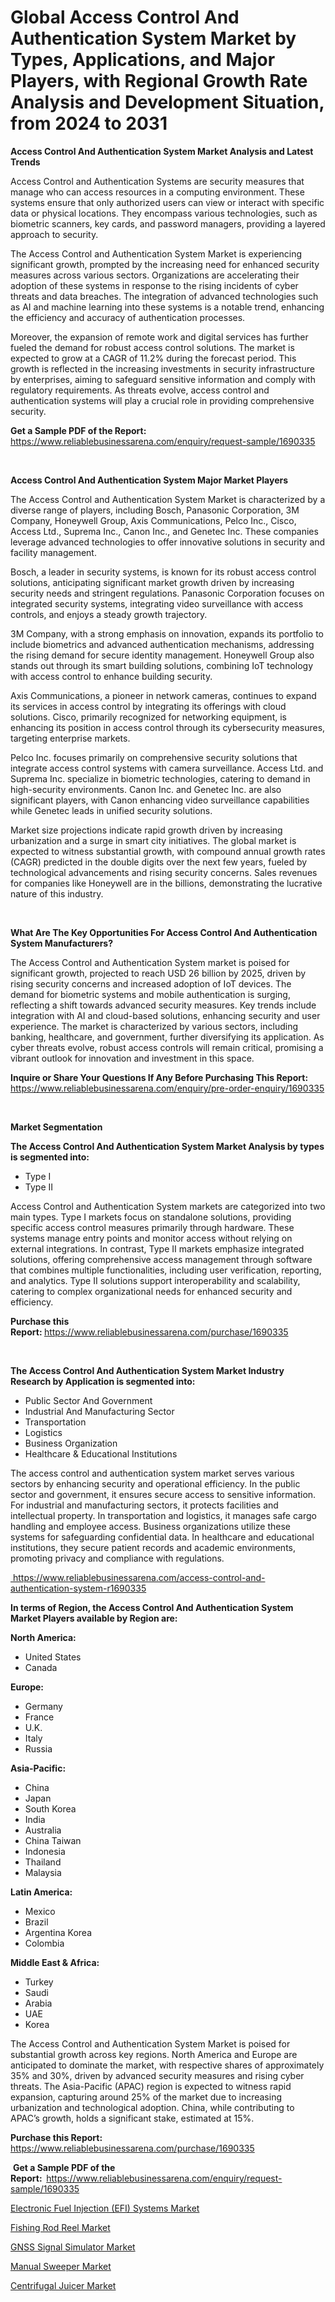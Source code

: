 <p><h1>Global Access Control And Authentication System Market by Types, Applications, and Major Players, with Regional Growth Rate Analysis and Development Situation, from 2024 to 2031</h1></p><p><strong>Access Control And Authentication System Market Analysis and Latest Trends</strong></p>
<p><p>Access Control and Authentication Systems are security measures that manage who can access resources in a computing environment. These systems ensure that only authorized users can view or interact with specific data or physical locations. They encompass various technologies, such as biometric scanners, key cards, and password managers, providing a layered approach to security.</p><p>The Access Control and Authentication System Market is experiencing significant growth, prompted by the increasing need for enhanced security measures across various sectors. Organizations are accelerating their adoption of these systems in response to the rising incidents of cyber threats and data breaches. The integration of advanced technologies such as AI and machine learning into these systems is a notable trend, enhancing the efficiency and accuracy of authentication processes.</p><p>Moreover, the expansion of remote work and digital services has further fueled the demand for robust access control solutions. The market is expected to grow at a CAGR of 11.2% during the forecast period. This growth is reflected in the increasing investments in security infrastructure by enterprises, aiming to safeguard sensitive information and comply with regulatory requirements. As threats evolve, access control and authentication systems will play a crucial role in providing comprehensive security.</p></p>
<p><strong>Get a Sample PDF of the Report:&nbsp;</strong> <a href="https://www.reliablebusinessarena.com/enquiry/request-sample/1690335?utm_campaign=1282&utm_medium=2&utm_source=Github&utm_content=ia&utm_term=17102024&utm_id=access-control-and-authentication-system">https://www.reliablebusinessarena.com/enquiry/request-sample/1690335</a></p>
<p>&nbsp;</p>
<p><strong>Access Control And Authentication System Major Market Players</strong></p>
<p><p>The Access Control and Authentication System Market is characterized by a diverse range of players, including Bosch, Panasonic Corporation, 3M Company, Honeywell Group, Axis Communications, Pelco Inc., Cisco, Access Ltd., Suprema Inc., Canon Inc., and Genetec Inc. These companies leverage advanced technologies to offer innovative solutions in security and facility management.</p><p>Bosch, a leader in security systems, is known for its robust access control solutions, anticipating significant market growth driven by increasing security needs and stringent regulations. Panasonic Corporation focuses on integrated security systems, integrating video surveillance with access controls, and enjoys a steady growth trajectory.</p><p>3M Company, with a strong emphasis on innovation, expands its portfolio to include biometrics and advanced authentication mechanisms, addressing the rising demand for secure identity management. Honeywell Group also stands out through its smart building solutions, combining IoT technology with access control to enhance building security. </p><p>Axis Communications, a pioneer in network cameras, continues to expand its services in access control by integrating its offerings with cloud solutions. Cisco, primarily recognized for networking equipment, is enhancing its position in access control through its cybersecurity measures, targeting enterprise markets.</p><p>Pelco Inc. focuses primarily on comprehensive security solutions that integrate access control systems with camera surveillance. Access Ltd. and Suprema Inc. specialize in biometric technologies, catering to demand in high-security environments. Canon Inc. and Genetec Inc. are also significant players, with Canon enhancing video surveillance capabilities while Genetec leads in unified security solutions.</p><p>Market size projections indicate rapid growth driven by increasing urbanization and a surge in smart city initiatives. The global market is expected to witness substantial growth, with compound annual growth rates (CAGR) predicted in the double digits over the next few years, fueled by technological advancements and rising security concerns. Sales revenues for companies like Honeywell are in the billions, demonstrating the lucrative nature of this industry.</p></p>
<p>&nbsp;</p>
<p><strong>What Are The Key Opportunities For Access Control And Authentication System Manufacturers?</strong></p>
<p><p>The Access Control and Authentication System market is poised for significant growth, projected to reach USD 26 billion by 2025, driven by rising security concerns and increased adoption of IoT devices. The demand for biometric systems and mobile authentication is surging, reflecting a shift towards advanced security measures. Key trends include integration with AI and cloud-based solutions, enhancing security and user experience. The market is characterized by various sectors, including banking, healthcare, and government, further diversifying its application. As cyber threats evolve, robust access controls will remain critical, promising a vibrant outlook for innovation and investment in this space.</p></p>
<p><strong>Inquire or Share Your Questions If Any Before Purchasing This Report:</strong> <a href="https://www.reliablebusinessarena.com/enquiry/pre-order-enquiry/1690335?utm_campaign=1282&utm_medium=2&utm_source=Github&utm_content=ia&utm_term=17102024&utm_id=access-control-and-authentication-system">https://www.reliablebusinessarena.com/enquiry/pre-order-enquiry/1690335</a></p>
<p>&nbsp;</p>
<p><strong>Market Segmentation</strong></p>
<p><strong>The Access Control And Authentication System Market Analysis by types is segmented into:</strong></p>
<p><ul><li>Type I</li><li>Type II</li></ul></p>
<p><p>Access Control and Authentication System markets are categorized into two main types. Type I markets focus on standalone solutions, providing specific access control measures primarily through hardware. These systems manage entry points and monitor access without relying on external integrations. In contrast, Type II markets emphasize integrated solutions, offering comprehensive access management through software that combines multiple functionalities, including user verification, reporting, and analytics. Type II solutions support interoperability and scalability, catering to complex organizational needs for enhanced security and efficiency.</p></p>
<p><strong>Purchase this Report:&nbsp;</strong><a href="https://www.reliablebusinessarena.com/purchase/1690335?utm_campaign=1282&utm_medium=2&utm_source=Github&utm_content=ia&utm_term=17102024&utm_id=access-control-and-authentication-system">https://www.reliablebusinessarena.com/purchase/1690335</a></p>
<p>&nbsp;</p>
<p><strong>The Access Control And Authentication System Market Industry Research by Application is segmented into:</strong></p>
<p><ul><li>Public Sector And Government</li><li>Industrial And Manufacturing Sector</li><li>Transportation</li><li>Logistics</li><li>Business Organization</li><li>Healthcare & Educational Institutions</li></ul></p>
<p><p>The access control and authentication system market serves various sectors by enhancing security and operational efficiency. In the public sector and government, it ensures secure access to sensitive information. For industrial and manufacturing sectors, it protects facilities and intellectual property. In transportation and logistics, it manages safe cargo handling and employee access. Business organizations utilize these systems for safeguarding confidential data. In healthcare and educational institutions, they secure patient records and academic environments, promoting privacy and compliance with regulations.</p></p>
<p><a href="https://www.reliablebusinessarena.com/access-control-and-authentication-system-r1690335?utm_campaign=1282&utm_medium=2&utm_source=Github&utm_content=ia&utm_term=17102024&utm_id=access-control-and-authentication-system">&nbsp;https://www.reliablebusinessarena.com/access-control-and-authentication-system-r1690335</a></p>
<p><strong>In terms of Region, the Access Control And Authentication System Market Players available by Region are:</strong></p>
<p>
    <p> <strong> North America: </strong>
        <ul>
            <li>United States</li>
            <li>Canada</li>
        </ul>
        </p> 
    <p> <strong> Europe: </strong>
        <ul>
            <li>Germany</li>
            <li>France</li>
            <li>U.K.</li>
            <li>Italy</li>
            <li>Russia</li>
        </ul>
        </p> 
    <p> <strong> Asia-Pacific: </strong>
        <ul>
            <li>China</li>
            <li>Japan</li>
            <li>South Korea</li>
            <li>India</li>
            <li>Australia</li>
            <li>China Taiwan</li>
            <li>Indonesia</li>
            <li>Thailand</li>
            <li>Malaysia</li>
        </ul>
        </p> 
    <p> <strong> Latin America: </strong>
        <ul>
            <li>Mexico</li>
            <li>Brazil</li>
            <li>Argentina Korea</li>
            <li>Colombia</li>
        </ul>
        </p> 
    <p> <strong> Middle East & Africa: </strong>
        <ul>
            <li>Turkey</li>
            <li>Saudi</li>
            <li>Arabia</li>
            <li>UAE</li>
            <li>Korea</li>
        </ul>
    </p>
    </p>
<p><p>The Access Control and Authentication System Market is poised for substantial growth across key regions. North America and Europe are anticipated to dominate the market, with respective shares of approximately 35% and 30%, driven by advanced security measures and rising cyber threats. The Asia-Pacific (APAC) region is expected to witness rapid expansion, capturing around 25% of the market due to increasing urbanization and technological adoption. China, while contributing to APAC’s growth, holds a significant stake, estimated at 15%.</p></p>
<p><strong>Purchase this Report: </strong><a href="https://www.reliablebusinessarena.com/purchase/1690335?utm_campaign=1282&utm_medium=2&utm_source=Github&utm_content=ia&utm_term=17102024&utm_id=access-control-and-authentication-system">https://www.reliablebusinessarena.com/purchase/1690335</a></p>
<p>&nbsp;<strong>Get a Sample PDF of the Report:&nbsp;&nbsp;</strong><a href="https://www.reliablebusinessarena.com/enquiry/request-sample/1690335?utm_campaign=1282&utm_medium=2&utm_source=Github&utm_content=ia&utm_term=17102024&utm_id=access-control-and-authentication-system">https://www.reliablebusinessarena.com/enquiry/request-sample/1690335</a></p>
<p><strong></strong></p>
<p><p><a href="https://github.com/mabutironaldo/Market-Research-Report-List-6/blob/main/electronic-fuel-injection-efi-systems-market.md?utm_campaign=1282&utm_medium=2&utm_source=Github&utm_content=ia&utm_term=17102024&utm_id=access-control-and-authentication-system">Electronic Fuel Injection (EFI) Systems Market</a></p><p><a href="https://www.linkedin.com/pulse/fishing-rod-reel-market-size-type-baitcasting-reelspinning-kguee?utm_campaign=1282&utm_medium=2&utm_source=Github&utm_content=ia&utm_term=17102024&utm_id=access-control-and-authentication-system">Fishing Rod Reel Market</a></p><p><a href="https://issuu.com/reportprime-2/docs/gnss-signal-simulator-market-size-2_f1783dff85b194?utm_campaign=1282&utm_medium=2&utm_source=Github&utm_content=ia&utm_term=17102024&utm_id=access-control-and-authentication-system">GNSS Signal Simulator Market</a></p><p><a href="https://www.linkedin.com/pulse/strategic-market-insights-navigating-global-manual-sweeper-dbxse?utm_campaign=1282&utm_medium=2&utm_source=Github&utm_content=ia&utm_term=17102024&utm_id=access-control-and-authentication-system">Manual Sweeper Market</a></p><p><a href="https://www.linkedin.com/pulse/centrifugal-juicer-market-indicators-size-regional-p5q0e?utm_campaign=1282&utm_medium=2&utm_source=Github&utm_content=ia&utm_term=17102024&utm_id=access-control-and-authentication-system">Centrifugal Juicer Market</a></p></p>